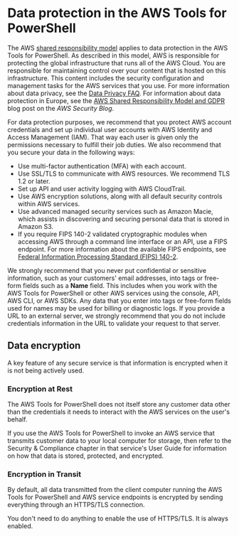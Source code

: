 # Data protection in the AWS Tools for PowerShell<a name="pstools-security-data-protection"></a>

The AWS [shared responsibility model](http://aws.amazon.com/compliance/shared-responsibility-model/) applies to data protection in the AWS Tools for PowerShell\. As described in this model, AWS is responsible for protecting the global infrastructure that runs all of the AWS Cloud\. You are responsible for maintaining control over your content that is hosted on this infrastructure\. This content includes the security configuration and management tasks for the AWS services that you use\. For more information about data privacy, see the [Data Privacy FAQ](http://aws.amazon.com/compliance/data-privacy-faq)\. For information about data protection in Europe, see the [AWS Shared Responsibility Model and GDPR](http://aws.amazon.com/blogs/security/the-aws-shared-responsibility-model-and-gdpr/) blog post on the *AWS Security Blog*\.

For data protection purposes, we recommend that you protect AWS account credentials and set up individual user accounts with AWS Identity and Access Management \(IAM\)\. That way each user is given only the permissions necessary to fulfill their job duties\. We also recommend that you secure your data in the following ways:
+ Use multi\-factor authentication \(MFA\) with each account\.
+ Use SSL/TLS to communicate with AWS resources\. We recommend TLS 1\.2 or later\.
+ Set up API and user activity logging with AWS CloudTrail\.
+ Use AWS encryption solutions, along with all default security controls within AWS services\.
+ Use advanced managed security services such as Amazon Macie, which assists in discovering and securing personal data that is stored in Amazon S3\.
+ If you require FIPS 140\-2 validated cryptographic modules when accessing AWS through a command line interface or an API, use a FIPS endpoint\. For more information about the available FIPS endpoints, see [Federal Information Processing Standard \(FIPS\) 140\-2](http://aws.amazon.com/compliance/fips/)\.

We strongly recommend that you never put confidential or sensitive information, such as your customers' email addresses, into tags or free\-form fields such as a **Name** field\. This includes when you work with the AWS Tools for PowerShell or other AWS services using the console, API, AWS CLI, or AWS SDKs\. Any data that you enter into tags or free\-form fields used for names may be used for billing or diagnostic logs\. If you provide a URL to an external server, we strongly recommend that you do not include credentials information in the URL to validate your request to that server\.

## Data encryption<a name="security-data-encryption"></a>

A key feature of any secure service is that information is encrypted when it is not being actively used\.

### Encryption at Rest<a name="security-data-encryption-at-rest"></a>

The AWS Tools for PowerShell does not itself store any customer data other than the credentials it needs to interact with the AWS services on the user's behalf\. 

If you use the AWS Tools for PowerShell to invoke an AWS service that transmits customer data to your local computer for storage, then refer to the Security & Compliance chapter in that service's User Guide for information on how that data is stored, protected, and encrypted\.

### Encryption in Transit<a name="security-data-encryption-in-transit"></a>

By default, all data transmitted from the client computer running the AWS Tools for PowerShell and AWS service endpoints is encrypted by sending everything through an HTTPS/TLS connection\.

You don't need to do anything to enable the use of HTTPS/TLS\. It is always enabled\.
